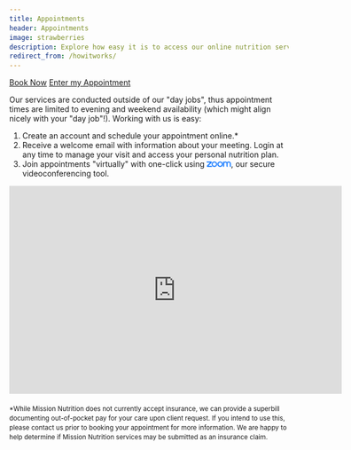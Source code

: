 ```yaml
---
title: Appointments
header: Appointments
image: strawberries
description: Explore how easy it is to access our online nutrition services.
redirect_from: /howitworks/
---
```



<p class="center">
<a class="button" target="_blank" href="https://clients.mindbodyonline.com/classic/home?studioid=260796">Book Now</a>
<a class="button" target="_blank" href="https://www.zoom.us/join">Enter my Appointment</a>
</p>

Our services are conducted outside of our "day jobs", thus appointment times are limited to evening and weekend availability (which might align nicely with your "day job"!). Working with us is easy:

1. Create an account and schedule your appointment online.*
2. Receive a welcome email with information about your meeting. Login at any time to manage your visit and access your personal nutrition plan.
3. Join appointments "virtually" with one-click using [<img src="/images/zoom.png" height="10px">](https://www.zoom.us/join), our secure videoconferencing tool.

<iframe width="600" height="375" src="https://www.youtube.com/embed/LzhIdpRjiFM" frameborder="0" allowfullscreen></iframe>

<small>*While Mission Nutrition does not currently accept insurance, we can provide a superbill documenting out-of-pocket pay for your care upon client request. If you intend to use this, please contact us prior to booking your appointment for more information. We are happy to help determine if Mission Nutrition services may be submitted as an insurance claim.</small>
